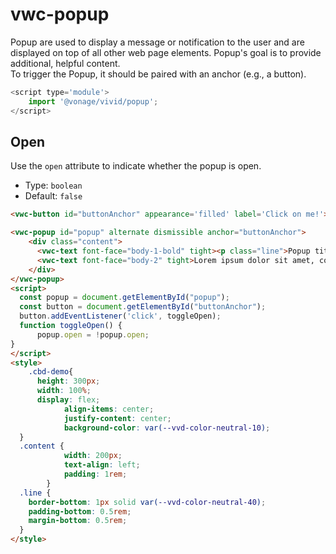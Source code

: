 # vwc-popup

Popup are used to display a message or notification to the user and are displayed on top of all other web page elements.
Popup's goal is to provide additional, helpful content.   
To trigger the Popup, it should be paired with an anchor (e.g., a button).

```js
<script type='module'>
    import '@vonage/vivid/popup';
</script>
```

<!-- ## Anchor

Use the `anchor` attribute to reference the ID to element in the popup’s owner document.

- Type: `string`
- Default: `''`

```html preview
<vwc-icon id="anchor" type='info-line'></vwc-icon>
<vwc-popup anchor="anchor" open>
    <div class="content">
      <vwc-text font-face="body-1-bold" tight><p class="line">Popup title</p></vwc-text>
      <vwc-text font-face="body-2" tight>Lorem ipsum dolor sit amet, consectetur adipiscing elit.</vwc-text>
    </div>
</vwc-popup>
<style>
    .cbd-demo{
      height: 100px;
      display: flex;
			align-items: center;
			justify-content: center;
			background-color: var(--vvd-color-neutral-10);
  }
  .content {
			width: 200px;
			text-align: left;
			padding: 1rem;
		}
  .line {
    border-bottom: 1px solid var(--vvd-color-neutral-40);
    padding-bottom: 0.5rem;
    margin-bottom: 0.5rem;
  }
</style>
``` -->

## Open

Use the `open` attribute to indicate whether the popup is open.

- Type: `boolean`
- Default: `false`

```html preview
<vwc-button id="buttonAnchor" appearance='filled' label='Click on me!'></vwc-button>

<vwc-popup id="popup" alternate dismissible anchor="buttonAnchor">
    <div class="content">
      <vwc-text font-face="body-1-bold" tight><p class="line">Popup title</p></vwc-text>
      <vwc-text font-face="body-2" tight>Lorem ipsum dolor sit amet, consectetur adipiscing elit.</vwc-text>
    </div>
</vwc-popup>
<script>
  const popup = document.getElementById("popup");
  const button = document.getElementById("buttonAnchor");
  button.addEventListener('click', toggleOpen);
  function toggleOpen() {
	  popup.open = !popup.open;
}
</script>
<style>
    .cbd-demo{
      height: 300px;
      width: 100%;
      display: flex;
			align-items: center;
			justify-content: center;
			background-color: var(--vvd-color-neutral-10);
  }
  .content {
			width: 200px;
			text-align: left;
			padding: 1rem;
		}
  .line {
    border-bottom: 1px solid var(--vvd-color-neutral-40);
    padding-bottom: 0.5rem;
    margin-bottom: 0.5rem;
  }
</style>
```

<!--
## Dismissible

Use the `dismissible` attribute to add close button to the popup.

- Type: `boolean`
- Default: `false`

```html preview
<vwc-icon id="dismissibleAnchor" type='info-line'></vwc-icon>
<vwc-popup anchor="dismissibleAnchor" open dismissible>
    <div class="content">
      <vwc-text font-face="body-1-bold" tight><p class="line">Popup title</p></vwc-text>
      <vwc-text font-face="body-2" tight>Lorem ipsum dolor sit amet, consectetur adipiscing elit.</vwc-text>
    </div>
</vwc-popup>
```

## Corner

Use the `corner` attribute to set the placement of the popup.

- Type: `'top'` | `'top-start'` | `'top-end'` | `'right'` | `'right-start'` | `'right-end'` | `'bottom'` | `'bottom-start'` | `'bottom-end'`| `'left'` | `'left-start'`| `'left-end'`
- Default: `'left'`

```html preview
<vwc-icon id="cornerAnchor" type='info-line'></vwc-icon>
<vwc-popup anchor="cornerAnchor" open corner="right">
    <div class="content">
      <vwc-text font-face="body-1-bold" tight><p class="line">Popup title</p></vwc-text>
      <vwc-text font-face="body-2" tight>Lorem ipsum dolor sit amet, consectetur adipiscing elit.</vwc-text>
    </div>
</vwc-popup>
```

## Arrow

Use the `strategy` attribute to add small triangle to indicate the trigger element.

- Type: `boolean`
- Default: `false`

```html preview
<vwc-icon id="arrowAnchor" type='info-line'></vwc-icon>
<vwc-popup anchor="arrowAnchor" open arrow>
    <div class="content">
      <vwc-text font-face="body-1-bold" tight><p class="line">Popup title</p></vwc-text>
      <vwc-text font-face="body-2" tight>Lorem ipsum dolor sit amet, consectetur adipiscing elit.</vwc-text>
    </div>
</vwc-popup>
```

## Alternate

Use the `alternate` attribute to set the color-scheme to dark.

- Type: `boolean`
- Default: `false`

```html preview
<vwc-icon id="alternateAnchor" type='info-line'></vwc-icon>
<vwc-popup anchor="alternateAnchor" open alternate>
    <div class="content">
      <vwc-text font-face="body-1-bold" tight><p class="line">Popup title</p></vwc-text>
      <vwc-text font-face="body-2" tight>Lorem ipsum dolor sit amet, consectetur adipiscing elit.</vwc-text>
    </div>
</vwc-popup>
```

## Strategy

Use the `strategy` attribute to set the position of the popup.

- Type: `'fixed'` | `'absolute'`
- Default: `'fixed'`

```html preview
<vwc-icon id="strategyAnchor" type='info-line'></vwc-icon>
<vwc-popup anchor="strategyAnchor" open strategy="absolute">
    <div class="content">
      <vwc-text font-face="body-1-bold" tight><p class="line">Popup title</p></vwc-text>
      <vwc-text font-face="body-2" tight>Lorem ipsum dolor sit amet, consectetur adipiscing elit.</vwc-text>
    </div>
</vwc-popup>
``` -->